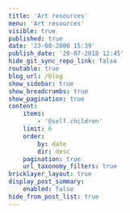 ```yaml
---
title: 'Art resources'
menu: 'Art resources'
visible: true
published: true
date: '23-08-2000 15:39'
publish_date: '20-07-2018 12:45'
hide_git_sync_repo_link: false
routable: true
blog_url: /blog
show_sidebar: true
show_breadcrumbs: true
show_pagination: true
content:
    items:
        - '@self.children'
    limit: 6
    order:
        by: date
        dir: desc
    pagination: true
    url_taxonomy_filters: true
bricklayer_layout: true
display_post_summary:
    enabled: false
hide_from_post_list: true
---
```


